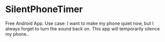 SilentPhoneTimer
================

Free Android App. Use case: I want to make my phone quiet now, but I always forget to turn the sound back on. This app will temporarily silence my phone..
